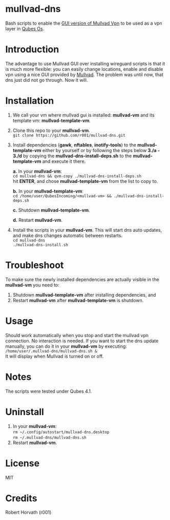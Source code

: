# mullvad-dns
Bash scripts to enable the [GUI version of Mullvad Vpn](https://mullvad.net/en/help/install-mullvad-app-linux/) to be used as a vpn layer in [Qubes Os](https://www.qubes-os.org/).

# Introduction
The advantage to use Mullvad GUI over installing wireguard scripts is that it is much more flexible: you can easily change locations, enable and disable vpn using a nice GUI provided by [Mullvad](https:www.mullvad.net). The problem was until now, that dns just did not go through. Now it will.

# Installation
1. We call your vm where mullvad gui is installed: **mullvad-vm** and its template vm: **mullvad-template-vm**.
2. Clone this repo to your **mullvad-vm**.  
    `git clone https://github.com/r001/mullvad-dns.git`
3. Install dependencies (**gawk**, **nftables**, **inotify-tools**) to the **mullvad-template-vm** either by yourself or by following the steps below **3./a - 3./d** by copying the **mullvad-dns-install-deps.sh** to the **mullvad-template-vm** and execute it there.  

   **a.** In your **mullvad-vm**:  
   `cd mullvad-dns && qvm-copy ./mullvad-dns-install-deps.sh`  
   hit **ENTER**, and chose **mullvad-template-vm** from the list to copy to.  

   **b.** In your **mullvad-template-vm**:  
   `cd /home/user/QubesIncoming/<mullvad-vm> && ./mullvad-dns-install-deps.sh`  

   **c.** Shutdown **mullvad-template-vm**.  

   **d.** Restart **mullvad-vm**.  
4. Install the scripts in your **mullvad-vm**. This will start dns auto updates, and make dns changes automatic between restarts.  
    `cd mullvad-dns`  
    `./mullvad-dns-install.sh`  

# Troubleshoot
To make sure the newly installed dependencies are actually visible in the **mullvad-vm** you need to:
1. Shutdown **mullvad-template-vm** after installing dependencies, and 
2. Restart **mullvad-vm** after **mullvad-template-vm** is shutdown.

# Usage
  Should work automatically when you stop and start the mullvad vpn connection. No interaction is needed.
  If you want to start the dns update manually, you can do it in your **mullvad-vm** by executing:  
  `/home/user/.mullvad-dns/mullvad-dns.sh &`  
  It will display when Mullvad is turned on or off.

# Notes
The scripts were tested under Qubes 4.1.

# Uninstall
1. In your **mullvad-vm**:   
    `rm ~/.config/autostart/mullvad-dns.desktop`  
    `rm ~/.mullvad-dns/mullvad-dns.sh`
2. Restart **mullvad-vm**.

# License
MIT

# Credits
Robert Horvath (r001)
